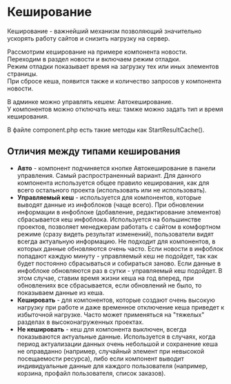 # Кеширование
Кеширование - важнейший механизм позволяющий значительно ускорять работу сайтов и снизить нагрузку на сервер.

Рассмотрим кеширование на примере компонента новости.  
Переходим в раздел новости и включаем режим отладки.  
Режим отладки показывает время на загрузку тех или иных элементов страницы.  
При сбросе кеша, появится также и количество запросов у компонента новости.

В админке можно управлять кешем: Автокеширование.  
У компонентов можно отключать кеш: тамже можно задать тип и время кеширования.  

В файле component.php есть такие методы как StartResultCache().

## Отличия между типами кеширования
- **Авто** - компонент подчиняется кнопке Автокеширование в панели управления. Самый распространенный вариант. Для данного компонента используется общее правило кеширования, как для всего остального проекта (использовать или не использовать).
- **Управляемый кеш** - используется для компонентов, которые выводят данные из инфоблоков (чаще всего). При обновлении информации в инфоблоке (добавление, редактирование элементов) сбрасывается кеш инфоблока. Используется на большинстве проектов, позволяет менеджерам работать с сайтом в комфортном режиме (сразу видеть результат изменений), пользователи видят всегда актуальную информацию. Не подходит для компонентов, в которых данные обновляются очень часто. Если новости в инфоблок попадают каждую минуту - управляемый кеш не подойдет, так как будет постоянно сбрасываться и собираться заново. Если данные в инфоблоке обновляются раз в сутки - управляемый кеш подойдет. В этом случае, ставим время жизни кеша на год вперед, при обновлениях все сбрасывается, если обновлений не было, то показываем данные из кеша.
- **Кешировать** - для компонентов, которые создают очень высокую нагрузку при работе и даже временное отключение кеша приведет к избыточной нагрузке. Часто может применяться на "тяжелых" разделах в высоконагруженных проектах.
- **Не кешировать** - кеш для компонента выключен, всегда показываются актуальные данные. Используется в случаях, когда период актуализации данных очень небольшой и сохранение кеша не оправданно (например, случайный элемент при невысокой посещаемости ресурса), либо если компонент выводит индивидуальные данные для каждого пользователя (например, корзина, профайл пользователя, список заказов).
